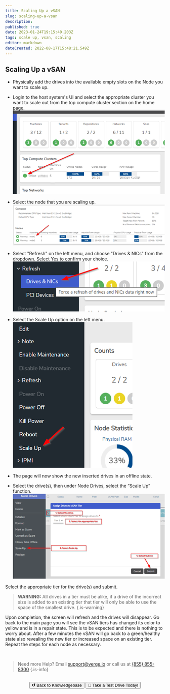 ```yaml
---
title: Scaling Up a vSAN
slug: scaling-up-a-vsan
description: 
published: true
date: 2023-01-24T19:15:40.203Z
tags: scale up, vsan, scaling
editor: markdown
dateCreated: 2022-08-17T15:48:21.549Z
---
```


## Scaling Up a vSAN

- Physically add the drives into the available empty slots on the Node you want to scale up.
- Login to the host system's UI and select the appropriate cluster you want to scale out from the top compute cluster section on the home page.
![scaleupvsan1.png](/public/scaleupvsan1.png)
- Select the node that you are scaling up.
![scaleupvsan2.png](/public/scaleupvsan2.png)
 - Select "Refresh" on the left menu, and choose "Drives & NICs" from the dropdown. Select Yes to confirm your choice.
![scaleupvsan4.png](/public/scaleupvsan4.png)

 - Select the Scale Up option on the left menu.
![scaleupvsan3.png](/public/scaleupvsan3.png)


- The page will now show the new inserted drives in an offline state.
- Select the drive(s), then under Node Drives, select the “Scale Up” function.
![scaleupvsan5.png](/public/scaleupvsan5.png)

Select the appropriate tier for the drive(s) and submit. 

> **WARNING:** All drives in a tier must be alike, if a drive of the incorrect size is added to an existing tier that tier will only be able to use the space of the smallest drive.
{.is-warning}


Upon completion, the screen will refresh and the drives will disappear. Go back to the main page you will see the vSAN tiers has changed its color to yellow and is in a repair state. This is to be expected and there is nothing to worry about. After a few minutes the vSAN will go back to a green/healthy state also revealing the new tier or increased space on an existing tier.
Repeat the steps for each node as necessary.

<br>

> Need more Help? Email <a href="mailto:support@verge.io?subject=Support Inquiry" target="_blank" rel="noopener noreferrer">support@verge.io</a> or call us at <a href="tel:+855-855-8300">(855) 855-8300</a>
{.is-info}

<br>
<div style="text-align: center">
  <a href="https://wiki.verge.io/en/public/kb"><button class="button-grey"> <b>↺</b> Back to Knowledgebase</button></a>
<a href="https://www.verge.io/test-drive"><button class="button-orange">🚗 Take a Test Drive Today!</button></a>
</div>